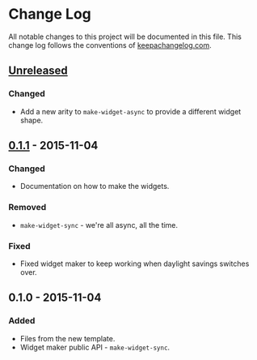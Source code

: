 # Change Log
All notable changes to this project will be documented in this file. This change log follows the conventions of [keepachangelog.com](http://keepachangelog.com/).

## [Unreleased][unreleased]
### Changed
- Add a new arity to `make-widget-async` to provide a different widget shape.

## [0.1.1] - 2015-11-04
### Changed
- Documentation on how to make the widgets.

### Removed
- `make-widget-sync` - we're all async, all the time.

### Fixed
- Fixed widget maker to keep working when daylight savings switches over.

## 0.1.0 - 2015-11-04
### Added
- Files from the new template.
- Widget maker public API - `make-widget-sync`.

[unreleased]: https://github.com/openphacts/ops-linkset-testing/compare/0.1.1...HEAD
[0.1.1]: https://github.com/openphacts/ops-linkset-testing/compare/0.1.0...0.1.1
